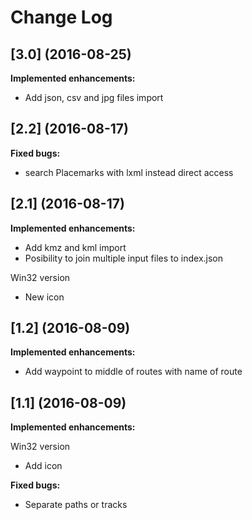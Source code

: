 # Change Log

## [3.0] (2016-08-25)

**Implemented enhancements:**

- Add json, csv and jpg files import

## [2.2] (2016-08-17)
**Fixed bugs:**

- search Placemarks with lxml instead direct access

## [2.1] (2016-08-17)

**Implemented enhancements:**

- Add kmz and kml import
- Posibility to join multiple input files to index.json

Win32 version
- New icon


## [1.2] (2016-08-09)

**Implemented enhancements:**

- Add waypoint to middle of routes with name of route

## [1.1] (2016-08-09)

**Implemented enhancements:**

Win32 version
- Add icon

**Fixed bugs:**

- Separate paths or tracks
